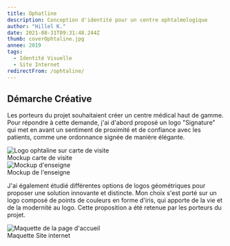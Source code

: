 ```yaml
---
title: Ophatline
description: Conception d'identité pour un centre ophtalmologique
author: "Hillel K."
date: 2021-08-31T09:31:48.244Z
thumb: coverOphtaline.jpg 
annee: 2019
tags:
  - Identité Visuelle
  - Site Internet
redirectFrom: /ophtaline/
---
```


## Démarche Créative 

Les porteurs du projet souhaitaient créer un centre médical haut de gamme. Pour répondre à cette demande, j'ai d'abord proposé un logo "Signature" qui met en avant un sentiment de proximité et de confiance avec les patients, comme une ordonnance signée de manière élégante. 

<div>
<img class="rounded shadow" src="/projets/img/ophtaline/logoMockup.jpg" alt="Logo ophtaline sur carte de visite"/>
 <figcaption>Mockup carte de visite</figcaption> 
</div>

<div>
<img class="rounded shadow" src="/projets/img/ophtaline/enseigne.jpg" alt="Mockup d'enseigne"/>
 <figcaption>Mockup de l'enseigne</figcaption> 
</div class="mb-6">



J'ai également étudié différentes options de logos géométriques pour proposer une solution innovante et distincte. Mon choix s'est porté sur un logo composé de points de couleurs en forme d'iris, qui apporte de la vie et de la modernité au logo. Cette proposition a été retenue par les porteurs du projet.



<div class="mt-6">
<img class="rounded shadow" src="/projets/img/ophtaline/maquette.jpg" alt="Maquette de la page d'accueil"/>
 <figcaption>Maquette Site internet</figcaption> 
</div>

